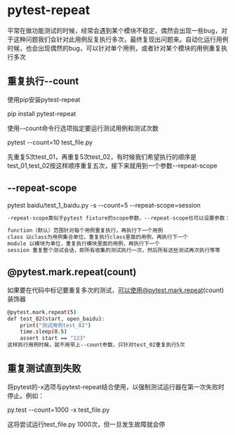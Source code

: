 # pytest-repeat

平常在做功能测试的时候，经常会遇到某个模块不稳定，偶然会出现一些bug，对于这种问题我们会针对此用例反复执行多次，最终复现出问题来。自动化运行用例时候，也会出现偶然的bug，可以针对单个用例，或者针对某个模块的用例重复执行多次

## 重复执行--count

使用pip安装pytest-repeat

pip install pytest-repeat

使用--count命令行选项指定要运行测试用例和测试次数

pytest --count=10 test_file.py

先重复5次test_01，再重复5次test_02，有时候我们希望执行的顺序是test_01,test_02按这样顺序重复五次，接下来就用到一个参数--repeat-scope

## --repeat-scope

pytest baidu/test_1_baidu.py -s --count=5 --repeat-scope=session

```.bash
-repeat-scope类似于pytest fixture的scope参数，--repeat-scope也可以设置参数： session ， module，class或者function（默认值）

function（默认）范围针对每个用例重复执行，再执行下一个用例
class 以class为用例集合单位，重复执行class里面的用例，再执行下一个
module 以模块为单位，重复执行模块里面的用例，再执行下一个
session 重复整个测试会话，即所有收集的测试执行一次，然后所有这些测试再次执行等等
```

## @pytest.mark.repeat(count)

如果要在代码中标记要重复多次的测试，可以使用@pytest.mark.repeat(count)装饰器

```.bash
@pytest.mark.repeat(5)
def test_02(start, open_baidu):
    print("测试用例test_02")
    time.sleep(0.5)
    assert start == "123"
这样执行用例时候，就不用带上--count参数，只针对test_02重复执行5次
```

## 重复测试直到失败

将pytest的-x选项与pytest-repeat结合使用，以强制测试运行器在第一次失败时停止。例如：

py.test --count=1000 -x test_file.py

这将尝试运行test_file.py 1000次，但一旦发生故障就会停
